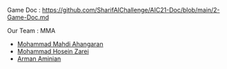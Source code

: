 Game Doc : https://github.com/SharifAIChallenge/AIC21-Doc/blob/main/2-Game-Doc.md

Our Team : MMA
- [Mohammad Mahdi Ahangaran](https://github.com/mmahdi2414)
- [Mohammad Hosein Zarei](https://github.com/mhezarei)
- [Arman Aminian](https://github.com/arman-aminian)
